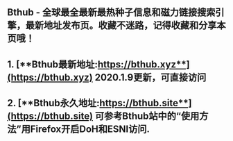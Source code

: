 ## **Bthub - 全球最全最新最热种子信息和磁力链接搜索引擎，最新地址发布页。收藏不迷路，记得收藏和分享本页哦！**
## 1. [**Bthub最新地址:https://bthub.xyz**](https://bthub.xyz) **2020.1.9更新，可直接访问**

## 2. [**Bthub永久地址:https://bthub.site**](https://bthub.site) **可参考Bthub站中的“使用方法”用Firefox开启DoH和ESNI访问.**
      


